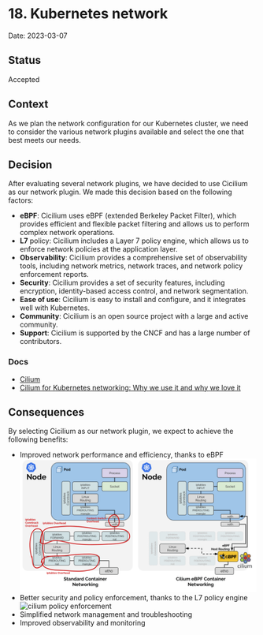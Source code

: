 # 18. Kubernetes network

Date: 2023-03-07

## Status

Accepted

## Context

As we plan the network configuration for our Kubernetes cluster, we need to consider the various network plugins 
available and select the one that best meets our needs.

## Decision

After evaluating several network plugins, we have decided to use Cicilium as our network plugin. 
We made this decision based on the following factors:

- **eBPF**: Cicilium uses eBPF (extended Berkeley Packet Filter), which provides efficient and flexible packet filtering and 
  allows us to perform complex network operations.
- **L7** policy: Cicilium includes a Layer 7 policy engine, which allows us to enforce 
  network policies at the application layer.
- **Observability**: Cicilium provides a comprehensive set of observability tools, including 
  network metrics, network traces, and network policy enforcement reports.
- **Security**: Cicilium provides a set of security features, including encryption, 
  identity-based access control, and network segmentation.
- **Ease of use**: Cicilium is easy to install and configure, and it integrates well with 
  Kubernetes.
- **Community**: Cicilium is an open source project with a large and active community.
- **Support**: Cicilium is supported by the CNCF and has a large number of contributors.

### Docs

- [Cilium](https://cilium.io/)
- [Cilium for Kubernetes networking: Why we use it and why we love it](https://blog.palark.com/why-cilium-for-kubernetes-networking/)

## Consequences

By selecting Cicilium as our network plugin, we expect to achieve the following benefits:

- Improved network performance and efficiency, thanks to eBPF
![ebpf host routing diagram](./images/ADR-0018/ebpf-host-routing-diagram.png)
- Better security and policy enforcement, thanks to the L7 policy engine
![cilium policy enforcement](https://docs.cilium.io/en/latest/_images/cilium_bpf_endpoint.svg)
- Simplified network management and troubleshooting
- Improved observability and monitoring
